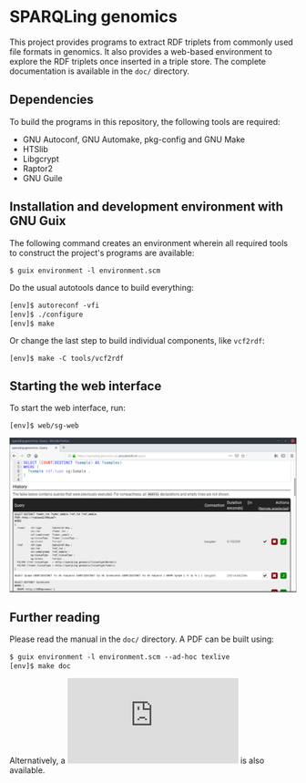 # SPARQLing genomics

This project provides programs to extract RDF triplets from commonly used file formats in genomics.
It also provides a web-based environment to explore the RDF triplets once inserted in a triple store.
The complete documentation is available in the `doc/` directory.

## Dependencies

To build the programs in this repository, the following tools are required:
- GNU Autoconf, GNU Automake, pkg-config and GNU Make
- HTSlib
- Libgcrypt
- Raptor2
- GNU Guile

## Installation and development environment with GNU Guix

The following command creates an environment wherein all required
tools to construct the project's programs are available:
```
$ guix environment -l environment.scm
```

Do the usual autotools dance to build everything:
```
[env]$ autoreconf -vfi
[env]$ ./configure
[env]$ make
```

Or change the last step to build individual components, like `vcf2rdf`:
```
[env]$ make -C tools/vcf2rdf
```

## Starting the web interface

To start the web interface, run:
```
[env]$ web/sg-web
```

![Web interface screenshot](https://github.com/UMCUGenetics/sparqling-genomics/blob/master/doc/figures/web-query-history-page.png)

## Further reading

Please read the manual in the `doc/` directory.  A PDF can be built using:
```
$ guix environment -l environment.scm --ad-hoc texlive
[env]$ make doc
```

Alternatively, a ![pre-built PDF](https://github.com/UMCUGenetics/sparqling-genomics/blob/master/doc/sparqling-genomics.pdf) is also available.
